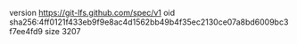 version https://git-lfs.github.com/spec/v1
oid sha256:4ff0121f433eb9f9e8ac4d1562bb49b4f35ec2130ce07a8bd6009bc3f7ee4fd9
size 3207
